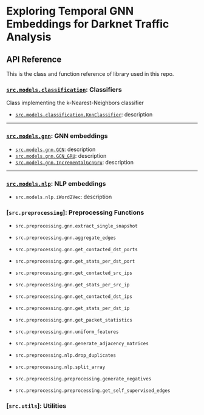 # Exploring Temporal GNN Embeddings for Darknet Traffic Analysis
## API Reference
This is the class and function reference of library used in this repo. 

### [`src.models.classification`](classification.md): Classifiers
Class implementing the k-Nearest-Neighbors classifier

- [`src.models.classification.KnnClassifier`](classification.md): description

___

### [`src.models.gnn`](gnn.md): GNN embeddings

- [`src.models.gnn.GCN`](gnn.md#srcmodelsgnngcn): description
- [`src.models.gnn.GCN_GRU`](gnn.md#srcmodelsgnngcn_gru): description
- [`src.models.gnn.IncrementalGcnGru`](gnn.md#srcmodelsgnnincrementalgcngru): description

___


### [`src.models.nlp`](nlp.md): NLP embeddings

- `src.models.nlp.iWord2Vec`: description

### [`src.preprocessing`]: Preprocessing Functions

- `src.preprocessing.gnn.extract_single_snapshot`
- `src.preprocessing.gnn.aggregate_edges`
- `src.preprocessing.gnn.get_contacted_dst_ports`
- `src.preprocessing.gnn.get_stats_per_dst_port`
- `src.preprocessing.gnn.get_contacted_src_ips`
- `src.preprocessing.gnn.get_stats_per_src_ip`
- `src.preprocessing.gnn.get_contacted_dst_ips`
- `src.preprocessing.gnn.get_stats_per_dst_ip`
- `src.preprocessing.gnn.get_packet_statistics`
- `src.preprocessing.gnn.uniform_features`
- `src.preprocessing.gnn.generate_adjacency_matrices`

- `src.preprocessing.nlp.drop_duplicates`
- `src.preprocessing.nlp.split_array`

- `src.preprocessing.preprocessing.generate_negatives`
- `src.preprocessing.preprocessing.get_self_supervised_edges`

### [`src.utils`]: Utilities